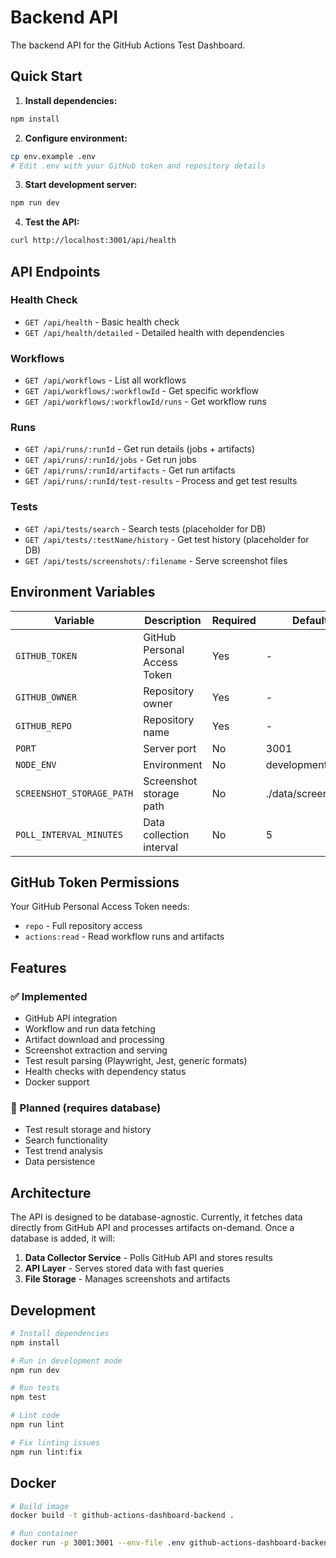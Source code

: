 # Backend API

The backend API for the GitHub Actions Test Dashboard.

## Quick Start

1. **Install dependencies:**
```bash
npm install
```

2. **Configure environment:**
```bash
cp env.example .env
# Edit .env with your GitHub token and repository details
```

3. **Start development server:**
```bash
npm run dev
```

4. **Test the API:**
```bash
curl http://localhost:3001/api/health
```

## API Endpoints

### Health Check
- `GET /api/health` - Basic health check
- `GET /api/health/detailed` - Detailed health with dependencies

### Workflows
- `GET /api/workflows` - List all workflows
- `GET /api/workflows/:workflowId` - Get specific workflow
- `GET /api/workflows/:workflowId/runs` - Get workflow runs

### Runs
- `GET /api/runs/:runId` - Get run details (jobs + artifacts)
- `GET /api/runs/:runId/jobs` - Get run jobs
- `GET /api/runs/:runId/artifacts` - Get run artifacts
- `GET /api/runs/:runId/test-results` - Process and get test results

### Tests
- `GET /api/tests/search` - Search tests (placeholder for DB)
- `GET /api/tests/:testName/history` - Get test history (placeholder for DB)
- `GET /api/tests/screenshots/:filename` - Serve screenshot files

## Environment Variables

| Variable | Description | Required | Default |
|----------|-------------|----------|---------|
| `GITHUB_TOKEN` | GitHub Personal Access Token | Yes | - |
| `GITHUB_OWNER` | Repository owner | Yes | - |
| `GITHUB_REPO` | Repository name | Yes | - |
| `PORT` | Server port | No | 3001 |
| `NODE_ENV` | Environment | No | development |
| `SCREENSHOT_STORAGE_PATH` | Screenshot storage path | No | ./data/screenshots |
| `POLL_INTERVAL_MINUTES` | Data collection interval | No | 5 |

## GitHub Token Permissions

Your GitHub Personal Access Token needs:
- `repo` - Full repository access
- `actions:read` - Read workflow runs and artifacts

## Features

### ✅ Implemented
- GitHub API integration
- Workflow and run data fetching
- Artifact download and processing
- Screenshot extraction and serving
- Test result parsing (Playwright, Jest, generic formats)
- Health checks with dependency status
- Docker support

### 🚧 Planned (requires database)
- Test result storage and history
- Search functionality
- Test trend analysis
- Data persistence

## Architecture

The API is designed to be database-agnostic. Currently, it fetches data directly from GitHub API and processes artifacts on-demand. Once a database is added, it will:

1. **Data Collector Service** - Polls GitHub API and stores results
2. **API Layer** - Serves stored data with fast queries
3. **File Storage** - Manages screenshots and artifacts

## Development

```bash
# Install dependencies
npm install

# Run in development mode
npm run dev

# Run tests
npm test

# Lint code
npm run lint

# Fix linting issues
npm run lint:fix
```

## Docker

```bash
# Build image
docker build -t github-actions-dashboard-backend .

# Run container
docker run -p 3001:3001 --env-file .env github-actions-dashboard-backend
```
